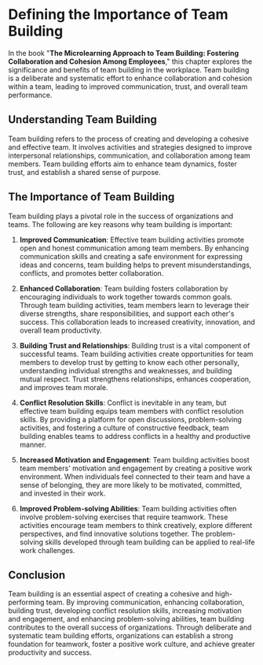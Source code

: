 Defining the Importance of Team Building
=================================================

In the book "**The Microlearning Approach to Team Building: Fostering Collaboration and Cohesion Among Employees**," this chapter explores the significance and benefits of team building in the workplace. Team building is a deliberate and systematic effort to enhance collaboration and cohesion within a team, leading to improved communication, trust, and overall team performance.

Understanding Team Building
---------------------------

Team building refers to the process of creating and developing a cohesive and effective team. It involves activities and strategies designed to improve interpersonal relationships, communication, and collaboration among team members. Team building efforts aim to enhance team dynamics, foster trust, and establish a shared sense of purpose.

The Importance of Team Building
-------------------------------

Team building plays a pivotal role in the success of organizations and teams. The following are key reasons why team building is important:

1. **Improved Communication**: Effective team building activities promote open and honest communication among team members. By enhancing communication skills and creating a safe environment for expressing ideas and concerns, team building helps to prevent misunderstandings, conflicts, and promotes better collaboration.

2. **Enhanced Collaboration**: Team building fosters collaboration by encouraging individuals to work together towards common goals. Through team building activities, team members learn to leverage their diverse strengths, share responsibilities, and support each other's success. This collaboration leads to increased creativity, innovation, and overall team productivity.

3. **Building Trust and Relationships**: Building trust is a vital component of successful teams. Team building activities create opportunities for team members to develop trust by getting to know each other personally, understanding individual strengths and weaknesses, and building mutual respect. Trust strengthens relationships, enhances cooperation, and improves team morale.

4. **Conflict Resolution Skills**: Conflict is inevitable in any team, but effective team building equips team members with conflict resolution skills. By providing a platform for open discussions, problem-solving activities, and fostering a culture of constructive feedback, team building enables teams to address conflicts in a healthy and productive manner.

5. **Increased Motivation and Engagement**: Team building activities boost team members' motivation and engagement by creating a positive work environment. When individuals feel connected to their team and have a sense of belonging, they are more likely to be motivated, committed, and invested in their work.

6. **Improved Problem-solving Abilities**: Team building activities often involve problem-solving exercises that require teamwork. These activities encourage team members to think creatively, explore different perspectives, and find innovative solutions together. The problem-solving skills developed through team building can be applied to real-life work challenges.

Conclusion
----------

Team building is an essential aspect of creating a cohesive and high-performing team. By improving communication, enhancing collaboration, building trust, developing conflict resolution skills, increasing motivation and engagement, and enhancing problem-solving abilities, team building contributes to the overall success of organizations. Through deliberate and systematic team building efforts, organizations can establish a strong foundation for teamwork, foster a positive work culture, and achieve greater productivity and success.
